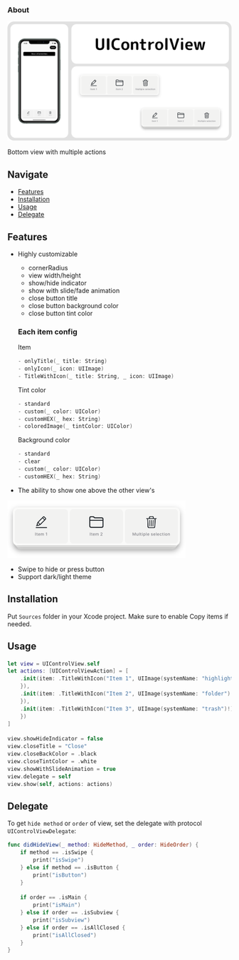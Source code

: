 
### About



<p align="center">
  <img src="https://github.com/VladK9/UIControlView/blob/main/Assets/Banner.png">
</p>

Bottom view with multiple actions

## Navigate

- [Features](#features)
- [Installation](#installation)
- [Usage](#usage)
- [Delegate](#delegate)

## Features

- Highly customizable
   - cornerRadius
   - view width/height
   - show/hide indicator
   - show with slide/fade animation
   - close button title
   - close button background color
   - close button tint color


   ### Each item config
   
   Item
   ```swift
   - onlyTitle(_ title: String)
   - onlyIcon(_ icon: UIImage)
   - TitleWithIcon(_ title: String, _ icon: UIImage)
   ```
   
   Tint color
   ```swift
   - standard
   - custom(_ color: UIColor)
   - customHEX(_ hex: String)
   - coloredImage(_ tintColor: UIColor)
   ```
    
   Background color
   ```swift
   - standard
   - clear
   - custom(_ color: UIColor)
   - customHEX(_ hex: String)
   ```
   
- The ability to show one above the other view's
<p float="left">
  <img src="https://github.com/VladK9/UIControlView/blob/main/Assets/Multiple view's.png" width="400">
</p>

- Swipe to hide or press button
- Support dark/light theme

## Installation
Put `Sources` folder in your Xcode project. Make sure to enable Copy items if needed.

## Usage

```swift
let view = UIControlView.self
let actions: [UIControlViewAction] = [
    .init(item: .TitleWithIcon("Item 1", UIImage(systemName: "highlighter")!), tintColor: .customHEX("890596"), backColor: .custom(.purple), handler: { _ in
    }),
    .init(item: .TitleWithIcon("Item 2", UIImage(systemName: "folder")!), tintColor: .customHEX("#0C5AA9"), backColor: .custom(.blue), handler: { _ in
    }),
    .init(item: .TitleWithIcon("Item 3", UIImage(systemName: "trash")!), tintColor: .custom(.red), backColor: .custom(.red), handler: { _ in
    })
]
      
view.showHideIndicator = false
view.closeTitle = "Close"
view.closeBackColor = .black
view.closeTintColor = .white
view.showWithSlideAnimation = true
view.delegate = self
view.show(self, actions: actions)
```

## Delegate

To get `hide method` or `order` of view, set the delegate with protocol `UIControlViewDelegate`:

```swift
func didHideView(_ method: HideMethod, _ order: HideOrder) {
    if method == .isSwipe {
        print("isSwipe")
    } else if method == .isButton {
        print("isButton")
    }
        
    if order == .isMain {
        print("isMain")
    } else if order == .isSubview {
        print("isSubview")
    } else if order == .isAllClosed {
        print("isAllClosed")
    }
}
```
